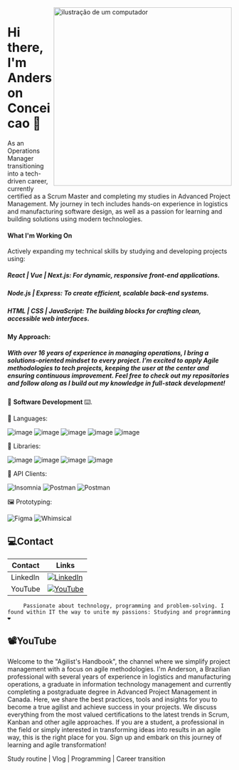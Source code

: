 <img src="https://raw.githubusercontent.com/MicaelliMedeiros/micaellimedeiros/master/image/computer-illustration.png" alt="ilustração de um computador" min-width="400px" max-width="400px" width="400px" align="right">

<p align="left">
     <h1>Hi there, I'm Anderson Conceicao 👋</h1>
As an Operations Manager transitioning into a tech-driven career, currently certified as a Scrum Master and completing my studies in Advanced Project Management. My journey in tech includes hands-on experience in logistics and manufacturing software design, as well as a passion for learning and building solutions using modern technologies.

<h4>What I'm Working On</h4>
Actively expanding my technical skills by studying and developing projects using:

<h5>React | Vue | Next.js: For dynamic, responsive front-end applications.</h5>
<h5>Node.js | Express: To create efficient, scalable back-end systems.</h5>
<h5>HTML | CSS | JavaScript: The building blocks for crafting clean, accessible web interfaces.</h5>
<h4>My Approach:</h4>
<h5>With over 16 years of experience in managing operations, I bring a solutions-oriented mindset to every project. I’m excited to apply Agile methodologies to tech projects, keeping the user at the center and ensuring continuous improvement.
Feel free to check out my repositories and follow along as I build out my knowledge in full-stack development!</h5> 
💾 <strong>Software Development </strong>⌨️.
</p>

<p align="left">
  🦄 Languages: 
     
![image](https://img.shields.io/badge/HTML-239120?style=for-the-badge&logo=html5&logoColor=white)
![image](https://img.shields.io/badge/CSS-6F00FF?&style=for-the-badge&logo=css3&logoColor=white)
![image](https://img.shields.io/badge/JavaScript-F7DF1E?style=for-the-badge&logo=javascript&logoColor=black)
![image](https://img.shields.io/badge/PostgreSQL-1b88c5?style=for-the-badge&logo=postgresql&logoColor=white)
![image](https://img.shields.io/badge/MySQL-00758F?style=for-the-badge&logo=mysql&logoColor=white)
</p>

<p align="left">
  💼 Libraries:

![image](https://img.shields.io/badge/REACT-61dbfb?style=for-the-badge&logo=react&logoColor=white)
![image](https://img.shields.io/badge/EXPRESS-091F92?style=for-the-badge&logo=express&logoColor=white)
![image](https://img.shields.io/badge/VUE.JS-41B883?style=for-the-badge&logo=vue.js&logoColor=white)
![image](https://img.shields.io/badge/NEXT.JS-239120?style=for-the-badge&logo=next.js&logoColor=white)

</p>

<p align="left">
  🔗 API Clients:

![Insomnia](https://img.shields.io/badge/-Insomnia-333333?style=flat&logo=insomnia)
![Postman](https://img.shields.io/badge/-Postman-333333?style=flat&logo=postman)
![Postman](https://img.shields.io/badge/-Thunder-333333?style=flat&logo=thunder)

</p>

<p align="left">
  🖼️ Prototyping:

![Figma](https://img.shields.io/badge/-Figma-333333?style=flat&logo=figma)
![Whimsical](https://img.shields.io/badge/-Whimsical-333333?style=flat&logo=whimsical)

</p>

## 💻Contact 

| Contact | Links |
|-------|---------|
|LinkedIn | [![LinkedIn](https://img.shields.io/badge/LinkedIn-000?style=for-the-badge&logo=linkedin&logoColor=0E76A8)](https://www.linkedin.com/in/conceicaoanderson/)
| YouTube | [![YouTube](https://img.shields.io/badge/YouTube-000?style=for-the-badge&logo=youtube&logoColor=ff0000)](https://www.youtube.com/@manualdoagilista)

```
     Passionate about technology, programming and problem-solving. I found within IT the way to unite my passions: Studying and programming ❤️
```
## 📽️YouTube

Welcome to the "Agilist's Handbook", the channel where we simplify project management with a focus on agile methodologies. I'm Anderson, a Brazilian professional with several years of experience in logistics and manufacturing operations, a graduate in information technology management and currently completing a postgraduate degree in Advanced Project Management in Canada. Here, we share the best practices, tools and insights for you to become a true agilist and achieve success in your projects. We discuss everything from the most valued certifications to the latest trends in Scrum, Kanban and other agile approaches. If you are a student, a professional in the field or simply interested in transforming ideas into results in an agile way, this is the right place for you. Sign up and embark on this journey of learning and agile transformation!

Study routine | Vlog | Programming | Career transition 
 
